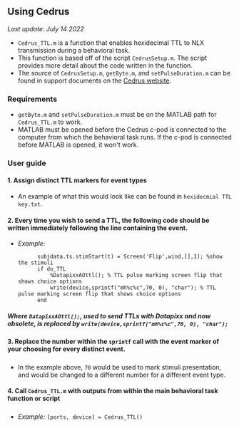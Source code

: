 ## Using Cedrus
*Last update: July 14 2022*
* ```Cedrus_TTL.m``` is a function that enables hexidecimal TTL to NLX transmission during a behavioral task.
* This function is based off of the script ```CedrusSetup.m```. The script provides more detail about the code written in the function. 
* The source of ```CedrusSetup.m```, ```getByte.m```, and ```setPulseDuration.m``` can be found in support documents on the [Cedrus website](https://www.cedrus.com/support/xid/matlab.htm).

### Requirements
* ```getByte.m``` and ```setPulseDuration.m``` must be on the MATLAB path for ```Cedrus_TTL.m``` to work.
* MATLAB must be opened before the Cedrus c-pod is connected to the computer from which the behavioral task runs. If the c-pod is connected before MATLAB is opened, it won't work.

### User guide
#### 1. Assign distinct TTL markers for event types
#### 
* An example of what this would look like can be found in ```hexidecmial TTL key.txt```.
#### 2. Every time you wish to send a TTL, the following code should be written immediately following the line containing the event.
* *Example:*
  ```   
        subjdata.ts.stimStart(t) = Screen('Flip',wind,[],1); %show the stimuli
        if do_TTL
            %DatapixxAOttl(); % TTL pulse marking screen flip that shows choice options
            write(device,sprintf("mh%c%c",70, 0), "char"); % TTL pulse marking screen flip that shows choice options
        end
##### Where ```DatapixxAOttl();```, used to send TTLs with Datapixx and now obsolete, is replaced by ```write(device,sprintf("mh%c%c",70, 0), "char");```
#### 3. Replace the number within the ```sprintf``` call with the event marker of your choosing for every distinct event.
##### 
* In the example above, ```70``` would be used to mark stimuli presentation, and would be changed to a different number for a different event type. 
#### 4. Call ```Cedrus_TTL.m``` with outputs from within the main behavioral task function or script
##### 
* *Example:* ```[ports, device] = Cedrus_TTL()```

